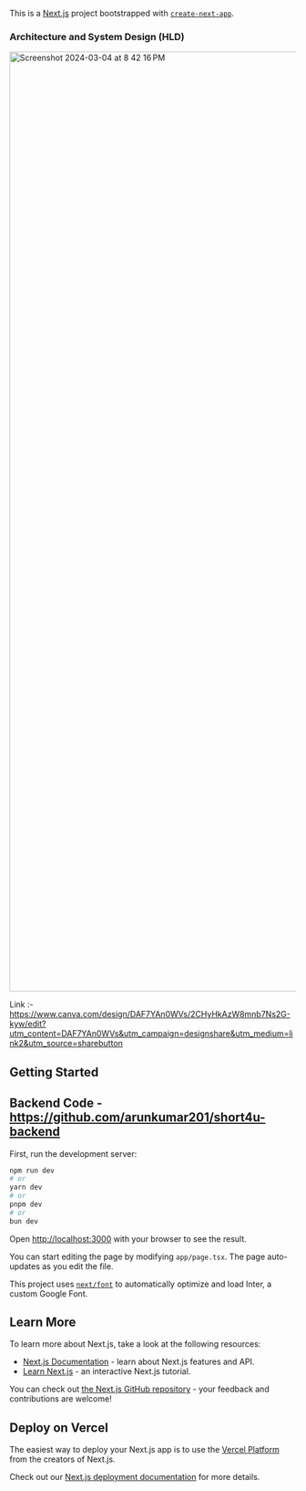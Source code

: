 This is a [Next.js](https://nextjs.org/) project bootstrapped with [`create-next-app`](https://github.com/vercel/next.js/tree/canary/packages/create-next-app).



### Architecture and System Design (HLD)
<img width="1647" alt="Screenshot 2024-03-04 at 8 42 16 PM" src="https://github.com/arunkumar201/short4u/assets/70876302/19de1389-3f34-4e7b-985e-c1293c8e25d8">

Link :-  https://www.canva.com/design/DAF7YAn0WVs/2CHyHkAzW8mnb7Ns2G-kyw/edit?utm_content=DAF7YAn0WVs&utm_campaign=designshare&utm_medium=link2&utm_source=sharebutton
## Getting Started
## Backend Code  - https://github.com/arunkumar201/short4u-backend

First, run the development server:

```bash
npm run dev
# or
yarn dev
# or
pnpm dev
# or
bun dev
```
Open [http://localhost:3000](http://localhost:3000) with your browser to see the result.

You can start editing the page by modifying `app/page.tsx`. The page auto-updates as you edit the file.

This project uses [`next/font`](https://nextjs.org/docs/basic-features/font-optimization) to automatically optimize and load Inter, a custom Google Font.

## Learn More

To learn more about Next.js, take a look at the following resources:

- [Next.js Documentation](https://nextjs.org/docs) - learn about Next.js features and API.
- [Learn Next.js](https://nextjs.org/learn) - an interactive Next.js tutorial.

You can check out [the Next.js GitHub repository](https://github.com/vercel/next.js/) - your feedback and contributions are welcome!

## Deploy on Vercel

The easiest way to deploy your Next.js app is to use the [Vercel Platform](https://vercel.com/new?utm_medium=default-template&filter=next.js&utm_source=create-next-app&utm_campaign=create-next-app-readme) from the creators of Next.js.

Check out our [Next.js deployment documentation](https://nextjs.org/docs/deployment) for more details.
